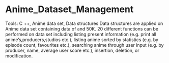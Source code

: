 # Anime_Dataset_Management
Tools: C ++, Anime data set, Data structures 	Data structures are applied on Anime data set containing data of and 50K. 20 different functions can be performed on data set including listing present information (e.g. print all anime’s,producers,studios etc.), listing anime sorted by statistics (e.g. by episode count, favourites etc.), searching anime through user input (e.g. by producer,  name, average user score etc.), insertion, deletion, or modification. 
